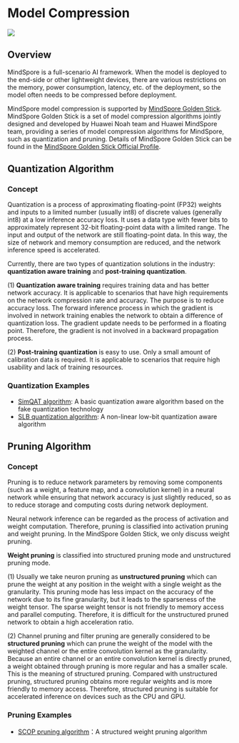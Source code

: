 # Model Compression

<a href="https://gitee.com/mindspore/docs/blob/r1.11/tutorials/experts/source_en/infer/model_compression.md" target="_blank"><img src="https://mindspore-website.obs.cn-north-4.myhuaweicloud.com/website-images/r1.11/resource/_static/logo_source_en.png"></a>

## Overview

MindSpore is a full-scenario AI framework. When the model is deployed to the end-side or other lightweight devices, there are various restrictions on the memory, power consumption, latency, etc. of the deployment, so the model often needs to be compressed before deployment.

MindSpore model compression is supported by [MindSpore Golden Stick](https://www.mindspore.cn/golden_stick/docs/en/r0.3/index.html). MindSpore Golden Stick is a set of model compression algorithms jointly designed and developed by Huawei Noah team and Huawei MindSpore team, providing a series of model compression algorithms for MindSpore, such as quantization and pruning. Details of MindSpore Golden Stick can be found in the [MindSpore Golden Stick Official Profile](https://www.mindspore.cn/golden_stick/docs/en/r0.3/index.html).

## Quantization Algorithm

### Concept

Quantization is a process of approximating floating-point (FP32) weights and inputs to a limited number (usually int8) of discrete values (generally int8) at a low inference accuracy loss. It uses a data type with fewer bits to approximately represent 32-bit floating-point data with a limited range. The input and output of the network are still floating-point data. In this way, the size of network and memory consumption are reduced, and the network inference speed is accelerated.

Currently, there are two types of quantization solutions in the industry: **quantization aware training** and **post-training quantization**.

(1) **Quantization aware training** requires training data and has better network accuracy. It is applicable to scenarios that have high requirements on the network compression rate and accuracy. The purpose is to reduce accuracy loss. The forward inference process in which the gradient is involved in network training enables the network to obtain a difference of quantization loss. The gradient update needs to be performed in a floating point. Therefore, the gradient is not involved in a backward propagation process.

(2) **Post-training quantization** is easy to use. Only a small amount of calibration data is required. It is applicable to scenarios that require high usability and lack of training resources.

### Quantization Examples

- [SimQAT algorithm](https://www.mindspore.cn/golden_stick/docs/en/r0.3/quantization/simqat.html): A basic quantization aware algorithm based on the fake quantization technology
- [SLB quantization algorithm](https://www.mindspore.cn/golden_stick/docs/en/r0.3/quantization/slb.html): A non-linear low-bit quantization aware algorithm

## Pruning Algorithm

### Concept

Pruning is to reduce network parameters by removing some components (such as a weight, a feature map, and a convolution kernel) in a neural network while ensuring that network accuracy is just slightly reduced, so as to reduce storage and computing costs during network deployment.

Neural network inference can be regarded as the process of activation and weight computation. Therefore, pruning is classified into activation pruning and weight pruning. In the MindSpore Golden Stick, we only discuss weight pruning.

**Weight pruning** is classified into structured pruning mode and unstructured pruning mode.

(1) Usually we take neuron pruning as **unstructured pruning** which can prune the weight at any position in the weight with a single weight as the granularity. This pruning mode has less impact on the accuracy of the network due to its fine granularity, but it leads to the sparseness of the weight tensor. The sparse weight tensor is not friendly to memory access and parallel computing. Therefore, it is difficult for the unstructured pruned network to obtain a high acceleration ratio.

(2) Channel pruning and filter pruning are generally considered to be **structured pruning** which can prune the weight of the model with the weighted channel or the entire convolution kernel as the granularity. Because an entire channel or an entire convolution kernel is directly pruned, a weight obtained through pruning is more regular and has a smaller scale. This is the meaning of structured pruning. Compared with unstructured pruning, structured pruning obtains more regular weights and is more friendly to memory access. Therefore, structured pruning is suitable for accelerated inference on devices such as the CPU and GPU.

### Pruning Examples

- [SCOP pruning algorithm](https://www.mindspore.cn/golden_stick/docs/en/r0.3/pruner/scop.html)：A structured weight pruning algorithm

